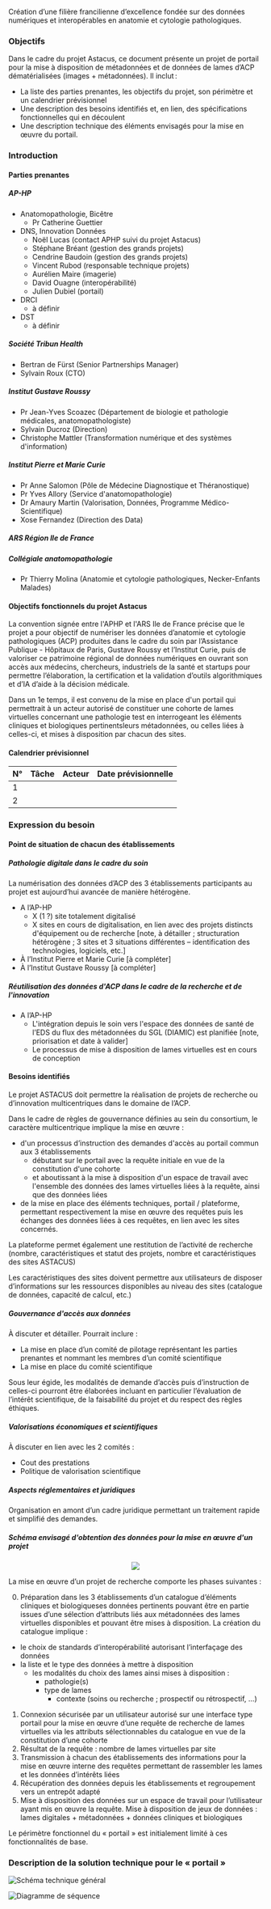 Création d’une filière francilienne d’excellence fondée sur des données numériques et interopérables en anatomie et cytologie pathologiques.

### Objectifs

Dans le cadre du projet Astacus, ce document présente un projet de portail pour la mise à disposition de métadonnées et de données de lames d’ACP dématérialisées (images + métadonnées). Il inclut :
* La liste des parties prenantes, les objectifs du projet, son périmètre et un calendrier prévisionnel
* Une description des besoins identifiés et, en lien, des spécifications fonctionnelles qui en découlent
* Une description technique des éléments envisagés pour la mise en œuvre du portail.

### Introduction

#### Parties prenantes

##### AP-HP

* Anatomopathologie, Bicêtre
    * Pr Catherine Guettier
* DNS, Innovation Données
    * Noël Lucas (contact APHP suivi du projet Astacus)
    * Stéphane Bréant (gestion des grands projets)
    * Cendrine Baudoin (gestion des grands projets)
    * Vincent Rubod (responsable technique projets)
    * Aurélien Maire (imagerie)
    * David Ouagne (interopérabilité)
    * Julien Dubiel (portail)
* DRCI
    * à définir
* DST
    * à définir

##### Société Tribun Health

* Bertran de Fürst (Senior Partnerships Manager)
* Sylvain Roux (CTO)

##### Institut Gustave Roussy

* Pr Jean-Yves Scoazec (Département de biologie et pathologie médicales, anatomopathologiste)
* Sylvain Ducroz (Direction)
* Christophe Mattler (Transformation numérique et des systèmes d'information)

##### Institut Pierre et Marie Curie

* Pr Anne Salomon (Pôle de Médecine Diagnostique et Théranostique)
* Pr Yves Allory (Service d'anatomopathologie)
* Dr Amaury Martin (Valorisation, Données, Programme Médico-Scientifique)
* Xose Fernandez (Direction des Data)

##### ARS Région Ile de France


##### Collégiale anatomopathologie

* Pr Thierry Molina (Anatomie et cytologie pathologiques, Necker-Enfants Malades)

#### Objectifs fonctionnels du projet Astacus

La convention signée entre l'APHP et l'ARS Ile de France précise que le projet a pour objectif de numériser les données d’anatomie et cytologie pathologiques (ACP) produites dans le cadre du soin par l’Assistance Publique - Hôpitaux de Paris, Gustave Roussy et l’Institut Curie, puis de valoriser ce patrimoine régional de données numériques en ouvrant son accès aux médecins, chercheurs, industriels de la santé et startups pour permettre l’élaboration, la certification et la validation d’outils algorithmiques et d’IA d’aide à la décision médicale.

Dans un 1e temps, il est convenu de la mise en place d'un portail qui permettrait à un acteur autorisé de constituer une cohorte de lames virtuelles concernant une pathologie test en interrogeant les éléments cliniques et biologiques pertinentsleurs métadonnées, ou celles liées à celles-ci, et mises à disposition par chacun des sites.

#### Calendrier prévisionnel

| N°  | Tâche | Acteur | Date prévisionnelle |
|-----|-------|--------|---------------------|
| 1   |       |        |                     |
| 2   |       |        |                     |

### Expression du besoin

#### Point de situation de chacun des établissements

##### Pathologie digitale dans le cadre du soin

La numérisation des données d’ACP des 3 établissements participants au projet est aujourd’hui avancée de manière hétérogène.

* A l’AP-HP
    * X (1 ?) site totalement digitalisé
    * X sites en cours de digitalisation, en lien avec des projets distincts d'équipement ou de recherche [note, à détailler ; structuration hétérogène ; 3 sites et 3 situations différentes – identification des technologies, logiciels, etc.]
* À l’Institut Pierre et Marie Curie [à compléter]
* À l’Institut Gustave Roussy [à compléter]

##### Réutilisation des données d'ACP dans le cadre de la recherche et de l'innovation

* A l’AP-HP 
  * L'intégration depuis le soin vers l'espace des données de santé de l’EDS du flux des métadonnées du SGL (DIAMIC) est planifiée [note, priorisation et date à valider]
  * Le processus de mise à disposition de lames virtuelles est en cours de conception

#### Besoins identifiés

Le projet ASTACUS doit permettre la réalisation de projets de recherche ou d’innovation multicentriques dans le domaine de l’ACP.

Dans le cadre de règles de gouvernance définies au sein du consortium, le caractère multicentrique implique la mise en œuvre :
* d'un processus d’instruction des demandes d'accès au portail commun aux 3 établissements
  * débutant sur le portail avec la requête initiale en vue de la constitution d'une cohorte
  * et aboutissant à la mise à disposition d'un espace de travail avec l'ensemble des données des lames virtuelles liées à la requête, ainsi que des données liées
* de la mise en place des éléments techniques, portail / plateforme, permettant respectivement la mise en œuvre des requêtes puis les échanges des données liées à ces requêtes, en lien avec les sites concernés.

La plateforme permet également une restitution de l’activité de recherche (nombre, caractéristiques et statut des projets, nombre et caractéristiques des sites ASTACUS) 

Les caractéristiques des sites doivent permettre aux utilisateurs de disposer d’informations sur les ressources disponibles au niveau des sites (catalogue de données, capacité de calcul, etc.)

##### Gouvernance d'accès aux données

À discuter et détailler. Pourrait inclure :

* La mise en place d’un comité de pilotage représentant les parties prenantes et nommant les membres d’un comité scientifique 
* La mise en place du comité scientifique

Sous leur égide, les modalités de demande d’accès puis d’instruction de celles-ci pourront être élaborées incluant en particulier l’évaluation de l’intérêt scientifique, de la faisabilité du projet et du respect des règles éthiques.

##### Valorisations économiques et scientifiques

À discuter en lien avec les 2 comités :

* Cout des prestations
* Politique de valorisation scientifique

##### Aspects réglementaires et juridiques

Organisation en amont d’un cadre juridique permettant un traitement rapide et simplifié des demandes.

##### Schéma envisagé d'obtention des données pour la mise en œuvre d'un projet

<div style="text-align:center"><img src="astacus-schemageneral.png"></div>

La mise en œuvre d’un projet de recherche comporte les phases suivantes :

0. Préparation dans les 3 établissements d’un catalogue d’éléments cliniques et biologiqueses données pertinents pouvant être en partie issues d’une sélection d’attributs liés aux métadonnées des lames virtuelles disponibles et pouvant être mises à disposition.
   La création du catalogue implique :
* le choix de standards d’interopérabilité autorisant l’interfaçage des données
* la liste et le type des données à mettre à disposition
  * les modalités du choix des lames ainsi mises à disposition :
    * pathologie(s)
    * type de lames 
      * contexte (soins ou recherche ; prospectif ou rétrospectif, …)
1. Connexion sécurisée par un utilisateur autorisé sur une interface type portail pour la mise en œuvre d’une requête de recherche de lames virtuelles via les attributs sélectionnables du catalogue en vue de la constitution d’une cohorte
2. Résultat de la requête : nombre de lames virtuelles par site
3. Transmission à chacun des établissements des informations pour la mise en œuvre interne des requêtes permettant de rassembler les lames et les données d’intérêts liées
4. Récupération des données depuis les établissements et regroupement vers un entrepôt adapté
5. Mise à disposition des données sur un espace de travail pour l’utilisateur ayant mis en œuvre la requête. Mise à disposition de jeux de données : lames digitales + métadonnées + données cliniques et biologiques

Le périmètre fonctionnel du « portail » est initialement limité à ces fonctionnalités de base.

### Description de la solution technique pour le « portail »

![Schéma technique général](astacus-ptf-schemageneral.png)

![Diagramme de séquence](astacus-ptf-sequence.png)